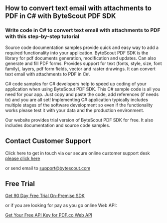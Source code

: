 ## How to convert text email with attachments to PDF in C# with ByteScout PDF SDK

### Write code in C# to convert text email with attachments to PDF with this step-by-step tutorial

Source code documentation samples provide quick and easy way to add a required functionality into your application. ByteScout PDF SDK is the library for pdf documents generation, modification and updates. Can also generate and fill PDF forms. Provides support for text (fonts, style, size, font family), layers, pdf form fields, vector and raster drawings. It can convert text email with attachments to PDF in C#.

C# code samples for C# developers help to speed up coding of your application when using ByteScout PDF SDK. This C# sample code is all you need for your app. Just copy and paste the code, add references (if needs to) and you are all set! Implementing C# application typically includes multiple stages of the software development so even if the functionality works please test it with your data and the production environment.

Our website provides trial version of ByteScout PDF SDK for free. It also includes documentation and source code samples.

## Contact Customer Support

Click here to get in touch via our secure online customer support desk [please click here](https://bytescout.zendesk.com/hc/en-us/requests/new?subject=ByteScout%20PDF%20SDK%20Question)

or send email to [support@bytescout.com](mailto:support@bytescout.com?subject=ByteScout%20PDF%20SDK%20Question) 

## Free Trial

[Get 90 Day Free Trial On-Premise SDK](https://bytescout.com/download/web-installer?utm_source=github-readme)

or if you are looking for pay as you go online Web API:

[Get Your Free API Key for PDF.co Web API](https://pdf.co/documentation/api?utm_source=github-readme)